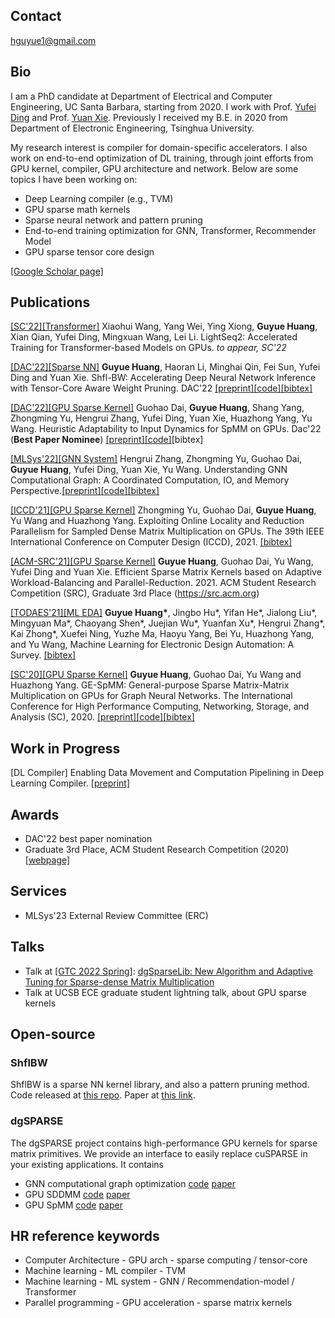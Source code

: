 ## Contact
hguyue1@gmail.com

## Bio
I am a PhD candidate at Department of Electrical and Computer Engineering, UC Santa Barbara, starting from 2020. I work with Prof. [Yufei Ding](https://sites.cs.ucsb.edu/~yufeiding/) and Prof. [Yuan Xie](https://www.ece.ucsb.edu/~yuanxie/). Previously I received my B.E. in 2020 from Department of Electronic Engineering, Tsinghua University. 

My research interest is compiler for domain-specific accelerators. I also work on end-to-end optimization of DL training, through joint efforts from GPU kernel, compiler, GPU architecture and network. Below are some topics I have been working on:
* Deep Learning compiler (e.g., TVM)
* GPU sparse math kernels
* Sparse neural network and pattern pruning
* End-to-end training optimization for GNN, Transformer, Recommender Model
* GPU sparse tensor core design

[[Google Scholar page]](https://scholar.google.com/citations?user=_phoJY8AAAAJ&hl=en)

## Publications

[[SC'22][Transformer]](https://arxiv.org/abs/2110.05722) Xiaohui Wang, Yang Wei, Ying Xiong, **Guyue Huang**, Xian Qian, Yufei Ding, Mingxuan Wang, Lei Li. LightSeq2: Accelerated Training for Transformer-based Models on GPUs. *to appear, SC'22* 

[[DAC'22][Sparse NN]](https://dl.acm.org/doi/abs/10.1145/3489517.3530588) **Guyue Huang**, Haoran Li, Minghai Qin, Fei Sun, Yufei Ding and Yuan Xie. Shfl-BW: Accelerating Deep Neural Network Inference with Tensor-Core Aware Weight Pruning. DAC'22 [[preprint]](https://arxiv.org/abs/2203.05016)[[code]](https://github.com/hgyhungry/ShflBW_Sparse_NN)[[bibtex]](https://github.com/hgyhungry/hgyhungry.github.io/blob/e132384030cb8a273b5c35e02d84582f04294ffc/paperbib#L1)

[[DAC'22][GPU Sparse Kernel]](https://dl.acm.org/doi/10.1145/3489517.3530508) Guohao Dai, **Guyue Huang**, Shang Yang, Zhongming Yu, Hengrui Zhang, Yufei Ding, Yuan Xie, Huazhong Yang, Yu Wang. Heuristic Adaptability to Input Dynamics for SpMM on GPUs. Dac'22 (**Best Paper Nominee**) [[preprint]](https://arxiv.org/pdf/2202.08556.pdf)[[code]](https://github.com/hgyhungry/dgSPARSE-Library/tree/main/example)[bibtex]

[[MLSys'22][GNN System]](https://proceedings.mlsys.org/paper/2022/hash/9a1158154dfa42caddbd0694a4e9bdc8-Abstract.html) Hengrui Zhang, Zhongming Yu, Guohao Dai, **Guyue Huang**, Yufei Ding, Yuan Xie, Yu Wang. Understanding GNN Computational Graph: A Coordinated Computation, IO, and Memory Perspective.[[preprint]](https://arxiv.org/abs/2110.09524)[[code]](https://github.com/dgSPARSE/dgNN)[[bibtex]](https://github.com/hgyhungry/hgyhungry.github.io/blob/e132384030cb8a273b5c35e02d84582f04294ffc/paperbib#L9)

[[ICCD'21][GPU Sparse Kernel]](https://ieeexplore.ieee.org/stamp/stamp.jsp?arnumber=9643711) Zhongming Yu, Guohao Dai, **Guyue Huang**, Yu Wang and Huazhong Yang. Exploiting Online Locality and Reduction Parallelism for Sampled Dense Matrix Multiplication on GPUs. The 39th IEEE International Conference on Computer Design (ICCD), 2021. [[bibtex]](https://github.com/hgyhungry/hgyhungry.github.io/blob/e132384030cb8a273b5c35e02d84582f04294ffc/paperbib#L18)

[[ACM-SRC'21][GPU Sparse Kernel]](https://arxiv.org/abs/2106.16064) **Guyue Huang**, Guohao Dai, Yu Wang, Yufei Ding and Yuan Xie. Efficient Sparse Matrix Kernels based on Adaptive Workload-Balancing and Parallel-Reduction. 2021. ACM Student Research Competition (SRC), Graduate 3rd Place (https://src.acm.org)

[[TODAES'21][ML EDA]](https://dl.acm.org/doi/abs/10.1145/3451179) **Guyue Huang\***, Jingbo Hu\*, Yifan He\*, Jialong Liu\*, Mingyuan Ma\*, Chaoyang Shen\*, Juejian Wu\*, Yuanfan Xu\*, Hengrui Zhang\*, Kai Zhong\*, Xuefei Ning, Yuzhe Ma, Haoyu Yang, Bei Yu, Huazhong Yang, and Yu Wang,  Machine Learning for Electronic Design Automation: A Survey. [[bibtex]](https://github.com/hgyhungry/hgyhungry.github.io/blob/e132384030cb8a273b5c35e02d84582f04294ffc/paperbib#L27)

[[SC'20][GPU Sparse Kernel]](https://ieeexplore.ieee.org/document/9355302) **Guyue Huang**, Guohao Dai, Yu Wang and Huazhong Yang. GE-SpMM: General-purpose Sparse Matrix-Matrix Multiplication on GPUs for Graph Neural Networks. The International Conference for High Performance Computing, Networking, Storage, and Analysis (SC), 2020. [[preprint]](https://arxiv.org/abs/2007.03179)[[code]](https://github.com/hgyhungry/ge-spmm)[[bibtex]](https://github.com/hgyhungry/hgyhungry.github.io/blob/e132384030cb8a273b5c35e02d84582f04294ffc/paperbib#L38)

## Work in Progress

[DL Compiler] Enabling Data Movement and Computation Pipelining in Deep Learning Compiler. [[preprint]](https://arxiv.org/abs/2210.16691)

## Awards
- DAC'22 best paper nomination
- Graduate 3rd Place, ACM Student Research Competition (2020) [[webpage]](https://src.acm.org/)

## Services
- MLSys'23 External Review Committee (ERC)

## Talks
- Talk at [[GTC 2022 Spring]](https://www.nvidia.com/gtc/?ncid=pa-srch-goog-950149): [dgSparseLib: New Algorithm and Adaptive Tuning for Sparse-dense Matrix Multiplication](https://events.rainfocus.com/widget/nvidia/gtcspring2022/sessioncatalog/session/1634865676629001SK4D)
- Talk at UCSB ECE graduate student lightning talk, about GPU sparse kernels

## Open-source
### ShflBW
ShflBW is a sparse NN kernel library, and also a pattern pruning method. Code released at [this repo](https://github.com/hgyhungry/ShflBW_Sparse_NN). Paper at [this link](https://arxiv.org/abs/2203.05016).

### dgSPARSE
The dgSPARSE project contains high-performance GPU kernels for sparse matrix primitives. We provide an interface to easily replace cuSPARSE in your existing applications. It contains
- GNN computational graph optimization [code](https://github.com/dgSPARSE/dgNN)  [paper](http://arxiv.org/abs/2110.09524)
- GPU SDDMM [code](https://github.com/dgSPARSE/dgSPARSE-Library/tree/main/src/sddmm) [paper](https://nicsefc.ee.tsinghua.edu.cn/nics_file/pdf/publications/2021/ICCD21_None.pdf)
- GPU SpMM [code](https://github.com/hgyhungry/dgSPARSE-Library/tree/main/example) [paper](https://arxiv.org/abs/2106.16064)

## HR reference keywords
* Computer Architecture - GPU arch - sparse computing / tensor-core 
* Machine learning - ML compiler - TVM 
* Machine learning - ML system - GNN / Recommendation-model / Transformer
* Parallel programming - GPU acceleration - sparse matrix kernels
